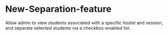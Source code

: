 # New-Separation-feature
Allow admin to view students associated with a specific hostel and session, and separate selected students via a checkbox-enabled list.
